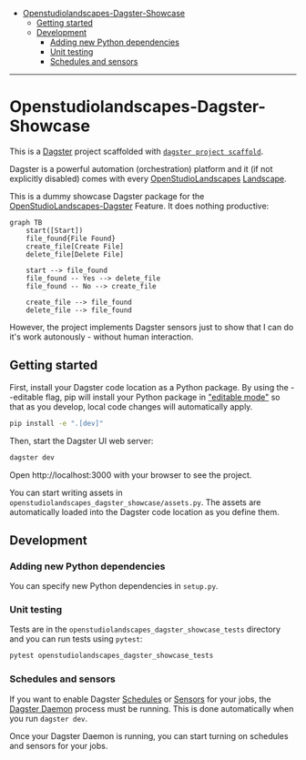 <!-- TOC -->
* [Openstudiolandscapes-Dagster-Showcase](#openstudiolandscapes-dagster-showcase)
  * [Getting started](#getting-started)
  * [Development](#development)
    * [Adding new Python dependencies](#adding-new-python-dependencies)
    * [Unit testing](#unit-testing)
    * [Schedules and sensors](#schedules-and-sensors)
<!-- TOC -->

---

# Openstudiolandscapes-Dagster-Showcase

This is a [Dagster](https://dagster.io/) project scaffolded with [`dagster project scaffold`](https://docs.dagster.io/getting-started/create-new-project).

Dagster is a powerful automation (orchestration) platform
and it (if not explicitly disabled) comes with every
[OpenStudioLandscapes](https://github.com/michimussato/OpenStudioLandscapes) 
[Landscape](https://github.com/michimussato/OpenStudioLandscapes/blob/main/wiki/terminology.md).

This is a dummy showcase Dagster package for the 
[OpenStudioLandscapes-Dagster](https://github.com/michimussato/OpenStudioLandscapes-Dagster) Feature. 
It does nothing productive:

```mermaid
graph TB
    start([Start])
    file_found{File Found}
    create_file[Create File]
    delete_file[Delete File]
    
    start --> file_found 
    file_found -- Yes --> delete_file
    file_found -- No --> create_file
    
    create_file --> file_found
    delete_file --> file_found
```

However, the project implements Dagster sensors just to show that I can do it's
work autonously - without human interaction.

## Getting started

First, install your Dagster code location as a Python package. By using the --editable flag, pip will install your Python package in ["editable mode"](https://pip.pypa.io/en/latest/topics/local-project-installs/#editable-installs) so that as you develop, local code changes will automatically apply.

```bash
pip install -e ".[dev]"
```

Then, start the Dagster UI web server:

```bash
dagster dev
```

Open http://localhost:3000 with your browser to see the project.

You can start writing assets in `openstudiolandscapes_dagster_showcase/assets.py`. The assets are automatically loaded into the Dagster code location as you define them.

## Development

### Adding new Python dependencies

You can specify new Python dependencies in `setup.py`.

### Unit testing

Tests are in the `openstudiolandscapes_dagster_showcase_tests` directory and you can run tests using `pytest`:

```bash
pytest openstudiolandscapes_dagster_showcase_tests
```

### Schedules and sensors

If you want to enable Dagster [Schedules](https://docs.dagster.io/concepts/partitions-schedules-sensors/schedules) or [Sensors](https://docs.dagster.io/concepts/partitions-schedules-sensors/sensors) for your jobs, the [Dagster Daemon](https://docs.dagster.io/deployment/dagster-daemon) process must be running. This is done automatically when you run `dagster dev`.

Once your Dagster Daemon is running, you can start turning on schedules and sensors for your jobs.
